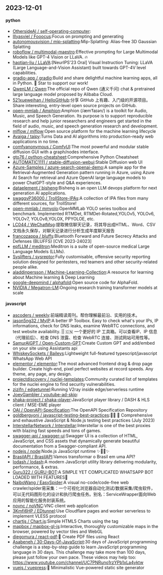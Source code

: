 ## 2023-12-01

#### python
* [OthersideAI / self-operating-computer](https://github.com/OthersideAI/self-operating-computer):
* [lllyasviel / Fooocus](https://github.com/lllyasviel/Fooocus):Focus on prompting and generating
* [autonomousvision / mip-splatting](https://github.com/autonomousvision/mip-splatting):Mip-Splatting: Alias-free 3D Gaussian Splatting
* [roboflow / multimodal-maestro](https://github.com/roboflow/multimodal-maestro):Effective prompting for Large Multimodal Models like GPT-4 Vision or LLaVA. 🔥
* [haotian-liu / LLaVA](https://github.com/haotian-liu/LLaVA):[NeurIPS'23 Oral] Visual Instruction Tuning: LLaVA (Large Language-and-Vision Assistant) built towards GPT-4V level capabilities.
* [gradio-app / gradio](https://github.com/gradio-app/gradio):Build and share delightful machine learning apps, all in Python. 🌟 Star to support our work!
* [QwenLM / Qwen](https://github.com/QwenLM/Qwen):The official repo of Qwen (通义千问) chat & pretrained large language model proposed by Alibaba Cloud.
* [521xueweihan / HelloGitHub](https://github.com/521xueweihan/HelloGitHub):分享 GitHub 上有趣、入门级的开源项目。Share interesting, entry-level open source projects on GitHub.
* [open-mmlab / Amphion](https://github.com/open-mmlab/Amphion):Amphion (/æmˈfaɪən/) is a toolkit for Audio, Music, and Speech Generation. Its purpose is to support reproducible research and help junior researchers and engineers get started in the field of audio, music, and speech generation research and development.
* [mlflow / mlflow](https://github.com/mlflow/mlflow):Open source platform for the machine learning lifecycle
* [Avaiga / taipy](https://github.com/Avaiga/taipy):Turns Data and AI algorithms into production-ready web applications in no time.
* [comfyanonymous / ComfyUI](https://github.com/comfyanonymous/ComfyUI):The most powerful and modular stable diffusion GUI with a graph/nodes interface.
* [gto76 / python-cheatsheet](https://github.com/gto76/python-cheatsheet):Comprehensive Python Cheatsheet
* [AUTOMATIC1111 / stable-diffusion-webui](https://github.com/AUTOMATIC1111/stable-diffusion-webui):Stable Diffusion web UI
* [Azure-Samples / azure-search-openai-demo](https://github.com/Azure-Samples/azure-search-openai-demo):A sample app for the Retrieval-Augmented Generation pattern running in Azure, using Azure AI Search for retrieval and Azure OpenAI large language models to power ChatGPT-style and Q&A experiences.
* [dataelement / bisheng](https://github.com/dataelement/bisheng):Bisheng is an open LLM devops platform for next generation AI applications.
* [swaggyP36000 / TrollStore-IPAs](https://github.com/swaggyP36000/TrollStore-IPAs):A collection of IPA files from many different sources, for TrollStore!
* [open-mmlab / mmyolo](https://github.com/open-mmlab/mmyolo):OpenMMLab YOLO series toolbox and benchmark. Implemented RTMDet, RTMDet-Rotated,YOLOv5, YOLOv6, YOLOv7, YOLOv8,YOLOX, PPYOLOE, etc.
* [LC044 / WeChatMsg](https://github.com/LC044/WeChatMsg):提取微信聊天记录，将其导出成HTML、Word、CSV文档永久保存，对聊天记录进行分析生成年度聊天报告
* [francozappa / bluffs](https://github.com/francozappa/bluffs):Bluetooth Forward and Future Secrecy Attacks and Defenses (BLUFFS) [CVE 2023-24023]
* [epfLLM / meditron](https://github.com/epfLLM/meditron):Meditron is a suite of open-source medical Large Language Models (LLMs).
* [Syslifters / sysreptor](https://github.com/Syslifters/sysreptor):Fully customisable, offensive security reporting solution designed for pentesters, red teamers and other security-related people alike.
* [aladdinpersson / Machine-Learning-Collection](https://github.com/aladdinpersson/Machine-Learning-Collection):A resource for learning about Machine learning & Deep Learning
* [google-deepmind / alphafold](https://github.com/google-deepmind/alphafold):Open source code for AlphaFold.
* [NVIDIA / Megatron-LM](https://github.com/NVIDIA/Megatron-LM):Ongoing research training transformer models at scale

#### javascript
* [ascoders / weekly](https://github.com/ascoders/weekly):前端精读周刊。帮你理解最前沿、实用的技术。
* [jason5ng32 / MyIP](https://github.com/jason5ng32/MyIP):A better IP Toolbox. Easy to check what's your IPs, IP informations, check for DNS leaks, examine WebRTC connections, and test website availability. || 🇨🇳 一个更好的 IP 工具箱。可以查看IP、IP 信息（代理前后）、检查 DNS 泄露、检查 WebRTC 连接、测试网站可用性等。
* [SamurAIGPT / Open-Custom-GPT](https://github.com/SamurAIGPT/Open-Custom-GPT):Create Custom GPT and add/embed on your site using Assistants api
* [WhiskeySockets / Baileys](https://github.com/WhiskeySockets/Baileys):Lightweight full-featured typescript/javascript WhatsApp Web API
* [elementor / elementor](https://github.com/elementor/elementor):The most advanced frontend drag & drop page builder. Create high-end, pixel perfect websites at record speeds. Any theme, any page, any design.
* [projectdiscovery / nuclei-templates](https://github.com/projectdiscovery/nuclei-templates):Community curated list of templates for the nuclei engine to find security vulnerabilities.
* [zizifn / edgetunnel](https://github.com/zizifn/edgetunnel):Running V2ray inside edge/serverless runtime
* [JoeyGambler / youtube-ad-skip](https://github.com/JoeyGambler/youtube-ad-skip):
* [shaka-project / shaka-player](https://github.com/shaka-project/shaka-player):JavaScript player library / DASH & HLS client / MSE-EME player
* [OAI / OpenAPI-Specification](https://github.com/OAI/OpenAPI-Specification):The OpenAPI Specification Repository
* [goldbergyoni / javascript-testing-best-practices](https://github.com/goldbergyoni/javascript-testing-best-practices):📗🌐 🚢 Comprehensive and exhaustive JavaScript & Node.js testing best practices (July 2023)
* [InterstellarNetwork / Interstellar](https://github.com/InterstellarNetwork/Interstellar):Interstellar is one of the best proxies with blazing fast speeds and tons of games.
* [swagger-api / swagger-ui](https://github.com/swagger-api/swagger-ui):Swagger UI is a collection of HTML, JavaScript, and CSS assets that dynamically generate beautiful documentation from a Swagger-compliant API.
* [nodejs / node](https://github.com/nodejs/node):Node.js JavaScript runtime ✨🐢🚀✨
* [BrasilAPI / BrasilAPI](https://github.com/BrasilAPI/BrasilAPI):Vamos transformar o Brasil em uma API?
* [lodash / lodash](https://github.com/lodash/lodash):A modern JavaScript utility library delivering modularity, performance, & extras.
* [Guru322 / GURU-BOT](https://github.com/Guru322/GURU-BOT):A SIMPLE YET COMPLICATED WHATSAPP BOT LOADED WITH FEATURES🚩
* [NaiboWang / EasySpider](https://github.com/NaiboWang/EasySpider):A visual no-code/code-free web crawler/spider易采集：一个可视化浏览器自动化测试/数据采集/爬虫软件，可以无代码图形化的设计和执行爬虫任务。别名：ServiceWrapper面向Web应用的智能化服务封装系统。
* [novnc / noVNC](https://github.com/novnc/noVNC):VNC client web application
* [3Kmfi6HP / EDtunnel](https://github.com/3Kmfi6HP/EDtunnel):Use Cloudflare pages and worker serverless to implement VLESS protocol
* [chartjs / Chart.js](https://github.com/chartjs/Chart.js):Simple HTML5 Charts using the <canvas> tag
* [mapbox / mapbox-gl-js](https://github.com/mapbox/mapbox-gl-js):Interactive, thoroughly customizable maps in the browser, powered by vector tiles and WebGL
* [diegomura / react-pdf](https://github.com/diegomura/react-pdf):📄 Create PDF files using React
* [Asabeneh / 30-Days-Of-JavaScript](https://github.com/Asabeneh/30-Days-Of-JavaScript):30 days of JavaScript programming challenge is a step-by-step guide to learn JavaScript programming language in 30 days. This challenge may take more than 100 days, please just follow your own pace. These videos may help too: https://www.youtube.com/channel/UC7PNRuno1rzYPb1xLa4yktw
* [vuejs / vuepress](https://github.com/vuejs/vuepress):📝 Minimalistic Vue-powered static site generator
